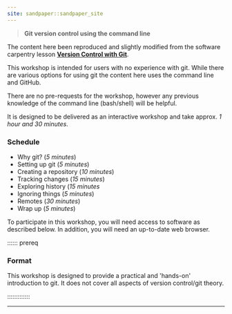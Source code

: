 ```yaml
---
site: sandpaper::sandpaper_site
---
```


> **Git version control using the command line**

The content here been reproduced and slightly modified from the software carpentry lesson [**Version Control with Git**](https://swcarpentry.github.io/git-novice/index.html).

This workshop is intended for users with no experience with git. 
While there are various options for using git the content here uses the command line and GitHub.

There are no pre-requests for the workshop, however any previous knowledge of the command line (bash/shell) will be helpful.

It is designed to be delivered as an interactive workshop and take approx. *1 hour and 30 minutes*.

### Schedule

<!--
| Time               | Contents                                         |
|:-------------------|:-------------------------------------------------|
| 5 minutes          | Why git?                                         |
| 5 minutes          | Setting up git                                   |
| 10 minutes         | Creating a repository                            |
| 15 minutes         | Tracking changes                                 |
| 15 minutes         | Exploring history                                |
| 5 minutes          | Ignoring things                                  |
| 30 minutes         | Remotes                                          |
| 5 minutes          | Wrap up                                          |
-->

- Why git? (*5 minutes*)
- Setting up git (*5 minutes*)
- Creating a repository (*10 minutes*)
- Tracking changes (*15 minutes*)
- Exploring history (*15 minutes*
- Ignoring things (*5 minutes*)
- Remotes (*30 minutes*)
- Wrap up (*5 minutes*)

To participate in this workshop, you will need access to software as described below. In addition, you will need an up-to-date web browser.

:::::: prereq

### Format

This workshop is designed to provide a practical and 'hands-on' introduction to git. It does not cover all aspects of version control/git theory.

:::::::::::::

---
